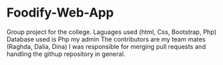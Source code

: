 # Foodify-Web-App
Group project for the college.
Laguages used (html, Css, Bootstrap, Php) 
Database used is Php my admin
The contributors are my team mates (Raghda, Dalia, Dina)
I was responsible for merging pull requests and handling the githup repository in general.
